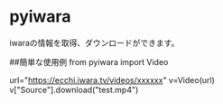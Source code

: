 # pyiwara
iwaraの情報を取得、ダウンロードができます。

 ##簡単な使用例
from pyiwara import Video

url="https://ecchi.iwara.tv/videos/xxxxxx"
v=Video(url)
v["Source"].download("test.mp4")
